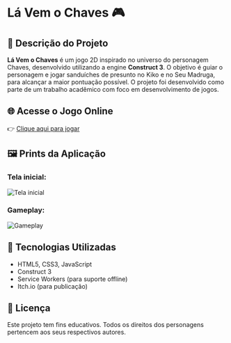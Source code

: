 # Lá Vem o Chaves 🎮

## 📘 Descrição do Projeto

**Lá Vem o Chaves** é um jogo 2D inspirado no universo do personagem Chaves, desenvolvido utilizando a engine **Construct 3**. O objetivo é guiar o personagem e jogar sanduíches de presunto no Kiko e no Seu Madruga, para alcançar a maior pontuação possível. O projeto foi desenvolvido como parte de um trabalho acadêmico com foco em desenvolvimento de jogos.

## 🌐 Acesse o Jogo Online

👉 [Clique aqui para jogar](https://brunomachxdo.itch.io/chavesjogo)

## 🖼️ Prints da Aplicação

### Tela inicial:
![Tela inicial](prints/tela_inicial.png)

### Gameplay:
![Gameplay](prints/gameplay.png)

## 🧩 Tecnologias Utilizadas

- HTML5, CSS3, JavaScript  
- Construct 3  
- Service Workers (para suporte offline)  
- Itch.io (para publicação)

## 📄 Licença

Este projeto tem fins educativos. Todos os direitos dos personagens pertencem aos seus respectivos autores.

